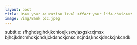 ```yaml
---
layout: post
title: Does your education level affect your life choices?
image: /img/Bank pic.jpeg
---
```


subtitle: sfhghdsgjhckjkchioejkjsxwjaxgskxxjmsx
bjhcjkdncmhdkjcndsjckdsnckjdnsc
ncjndsjknckjdnckdjnkcndk

